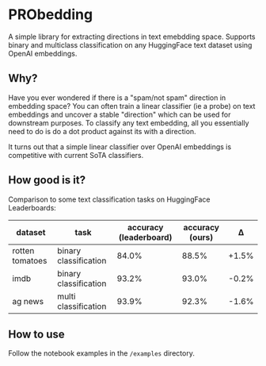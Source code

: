 # PRObedding

A simple library for extracting directions in text emebdding space. Supports binary and multiclass classification on any HuggingFace text dataset using OpenAI embeddings.

## Why?

Have you ever wondered if there is a "spam/not spam" direction in embedding space? You can often train a linear classifier (ie a probe) on text embeddings and uncover a stable "direction" which can be used for downstream purposes. To classify any text embedding, all you essentially need to do is do a dot product against its with a direction.

It turns out that a simple linear classifier over OpenAI embeddings is competitive with current SoTA classifiers.

## How good is it?

Comparison to some text classification tasks on HuggingFace Leaderboards:

| dataset | task | accuracy (leaderboard) | accuracy (ours) | Δ |
|---------|------|------------------------| --------------- | - |
| rotten tomatoes | binary classification | 84.0%  | 88.5% | +1.5% |
| imdb | binary classification | 93.2%  | 93.0% | -0.2% |
| ag news | multi classification | 93.9%  | 92.3% | -1.6% |

## How to use

Follow the notebook examples in the `/examples` directory.